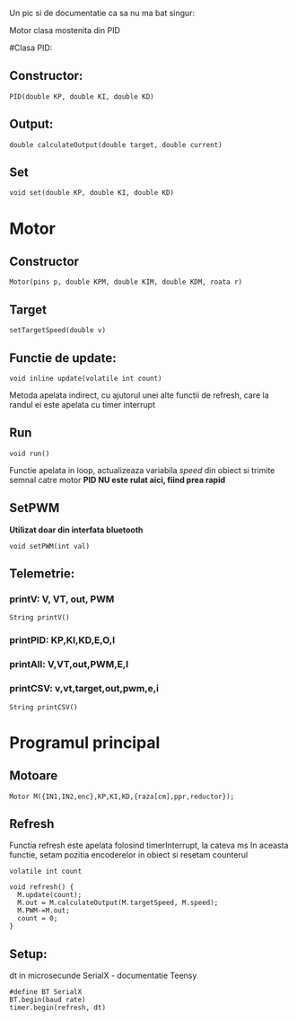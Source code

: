 Un pic si de documentatie ca sa nu ma bat singur:

Motor clasa mostenita din PID

#Clasa PID:
## Constructor:
```
PID(double KP, double KI, double KD)
```
## Output:
```
double calculateOutput(double target, double current)
```
## Set
```
void set(double KP, double KI, double KD)
```

# Motor
## Constructor
```
Motor(pins p, double KPM, double KIM, double KDM, roata r)
```
## Target
```
setTargetSpeed(double v)
```
## Functie de update:
```
void inline update(volatile int count)
```
Metoda apelata indirect, cu ajutorul unei alte functii de refresh, care la randul ei este apelata cu timer interrupt
## Run
```
void run()
```
Functie apelata in loop, actualizeaza variabila *speed* din obiect si trimite semnal catre motor
**PID NU este rulat aici, fiind prea rapid** 

## SetPWM 
**Utilizat doar din interfata bluetooth**
```
void setPWM(int val)
```
## Telemetrie:
### printV: V, VT, out, PWM
```
String printV() 
```
### printPID: KP,KI,KD,E,O,I
### printAll: V,VT,out,PWM,E,I
### printCSV: v,vt,target,out,pwm,e,i
```
String printCSV()
```

# Programul principal 
## Motoare
```
Motor M({IN1,IN2,enc},KP,KI,KD,{raza[cm],ppr,reductor});
```
## Refresh
Functia refresh este apelata folosind timerInterrupt, la cateva ms
In aceasta functie, setam pozitia encoderelor in obiect si resetam counterul
```
volatile int count
```
```
void refresh() {
  M.update(count);
  M.out = M.calculateOutput(M.targetSpeed, M.speed);
  M.PWM-=M.out;
  count = 0;
}
```
## Setup:
dt in microsecunde
SerialX - documentatie Teensy
```
#define BT SerialX
BT.begin(baud rate)
timer.begin(refresh, dt)
```
